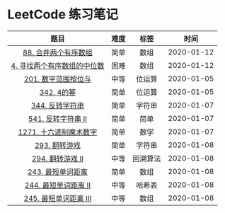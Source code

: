 # LeetCode 练习笔记

|                             题目                             | 难度 |   标签   |    时间    |
| :----------------------------------------------------------: | :--: | :------: | :--------: |
| [88. 合并两个有序数组](./src/main/java/com/ysx/leetcode/easy/LeetCode88.java) | 简单 |   数组   | 2020-01-12 |
| [4. 寻找两个有序数组的中位数](./src/main/java/com/ysx/leetcode/advanced/LeetCode4.java) | 困难 |   数组   | 2020-01-12 |
|    [201. 数字范围按位与](./mdfiles/medium/LeetCode201.md)    | 中等 |  位运算  | 2020-01-05 |
|         [342. 4的幂](./mdfiles/easy/LeetCode342.md)          | 简单 |  位运算  | 2020-01-05 |
| [344. 反转字符串](./src/main/java/com/ysx/leetcode/easy/LeetCode344.java) | 简单 |  字符串  | 2020-01-07 |
| [541. 反转字符串 II](./src/main/java/com/ysx/leetcode/easy/LeetCode541.java) | 简单 |   简单   | 2020-01-07 |
| [1271. 十六进制魔术数字](./src/main/java/com/ysx/leetcode/easy/LeetCode1271.java) | 简单 |   数学   | 2020-01-07 |
| [293. 翻转游戏](./src/main/java/com/ysx/leetcode/easy/LeetCode293.java) | 简单 |  字符串  | 2020-01-08 |
| [294. 翻转游戏 II](.//src/main/java/com/ysx/leetcode/easy/LeetCode294.java) | 中等 | 回溯算法 | 2020-01-08 |
| [243. 最短单词距离](.//src/main/java/com/ysx/leetcode/easy/LeetCode243.java) | 简单 |   数组   | 2020-01-08 |
| [244. 最短单词距离 II](.//src/main/java/com/ysx/leetcode/medium/LeetCode244.java) | 中等 |  哈希表  | 2020-01-08 |
| [245. 最短单词距离 III](.//src/main/java/com/ysx/leetcode/medium/LeetCode245.java) | 中等 |   数组   | 2020-01-08 |



